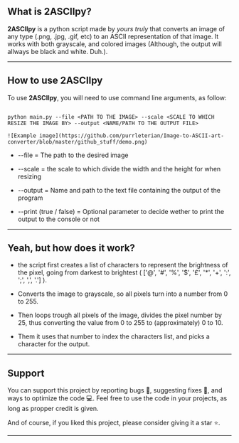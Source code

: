 ## What is **2ASCIIpy**?

**2ASCIIpy** is a python script made by _yours truly_ that converts an image of any type (.png, .jpg, .gif, etc) to an ASCII representation of that image. It works with both grayscale, and colored images (Although, the output will allways be black and white. Duh.).

---

## How to use **2ASCIIpy**

To use **2ASCIIpy**, you will need to use command line arguments, as follow:

```

python main.py --file <PATH TO THE IMAGE> --scale <SCALE TO WHICH RESIZE THE IMAGE BY> --output <NAME/PATH TO THE OUTPUT FILE>

![Example image](https://github.com/purrleterian/Image-to-ASCII-art-converter/blob/master/github_stuff/demo.png)

```

- --file = The path to the desired image

- --scale = the scale to which divide the width and the height for when resizing

- --output = Name and path to the text file containing the output of the program

- --print (true / false) = Optional parameter to decide wether to print the output to the console or not

---

## Yeah, but how does it work?

- the script first creates a list of characters to represent the brightness of the pixel, going from darkest to brightest ( ['@', '#', '%', '$', '£', '*', '+', ':', ';', ',', '.'] ).

- Converts the image to grayscale, so all pixels turn into a number from 0 to 255.

- Then loops trough all pixels of the image, divides the pixel number by 25, thus converting the value from 0 to 255 to (approximately) 0 to 10.

- Them it uses that number to index the characters list, and picks a character for the output.

---

## Support

You can support this project by reporting bugs 🐞, suggesting fixes 🔧, and ways to optimize the code 💻. Feel free to use the code in your projects, as long as propper credit is given.

And of course, if you liked this project, please consider giving it a star ⭐.

---
